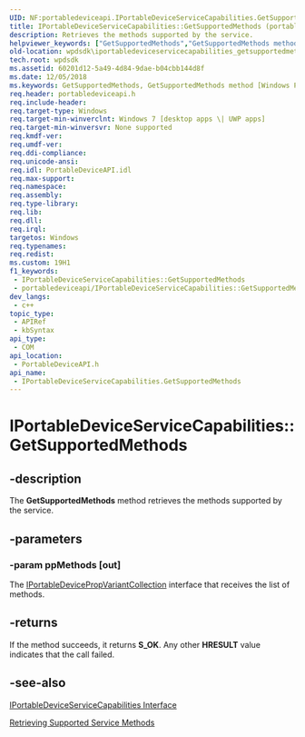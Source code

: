 ```yaml
---
UID: NF:portabledeviceapi.IPortableDeviceServiceCapabilities.GetSupportedMethods
title: IPortableDeviceServiceCapabilities::GetSupportedMethods (portabledeviceapi.h)
description: Retrieves the methods supported by the service.
helpviewer_keywords: ["GetSupportedMethods","GetSupportedMethods method [Windows Portable Devices SDK]","GetSupportedMethods method [Windows Portable Devices SDK]","IPortableDeviceServiceCapabilities interface","IPortableDeviceServiceCapabilities interface [Windows Portable Devices SDK]","GetSupportedMethods method","IPortableDeviceServiceCapabilities.GetSupportedMethods","IPortableDeviceServiceCapabilities::GetSupportedMethods","portabledeviceapi/IPortableDeviceServiceCapabilities::GetSupportedMethods","wpdsdk.iportabledeviceservicecapabilities_getsupportedmethods"]
old-location: wpdsdk\iportabledeviceservicecapabilities_getsupportedmethods.htm
tech.root: wpdsdk
ms.assetid: 60201d12-5a49-4d84-9dae-b04cbb144d8f
ms.date: 12/05/2018
ms.keywords: GetSupportedMethods, GetSupportedMethods method [Windows Portable Devices SDK], GetSupportedMethods method [Windows Portable Devices SDK],IPortableDeviceServiceCapabilities interface, IPortableDeviceServiceCapabilities interface [Windows Portable Devices SDK],GetSupportedMethods method, IPortableDeviceServiceCapabilities.GetSupportedMethods, IPortableDeviceServiceCapabilities::GetSupportedMethods, portabledeviceapi/IPortableDeviceServiceCapabilities::GetSupportedMethods, wpdsdk.iportabledeviceservicecapabilities_getsupportedmethods
req.header: portabledeviceapi.h
req.include-header: 
req.target-type: Windows
req.target-min-winverclnt: Windows 7 [desktop apps \| UWP apps]
req.target-min-winversvr: None supported
req.kmdf-ver: 
req.umdf-ver: 
req.ddi-compliance: 
req.unicode-ansi: 
req.idl: PortableDeviceAPI.idl
req.max-support: 
req.namespace: 
req.assembly: 
req.type-library: 
req.lib: 
req.dll: 
req.irql: 
targetos: Windows
req.typenames: 
req.redist: 
ms.custom: 19H1
f1_keywords:
 - IPortableDeviceServiceCapabilities::GetSupportedMethods
 - portabledeviceapi/IPortableDeviceServiceCapabilities::GetSupportedMethods
dev_langs:
 - c++
topic_type:
 - APIRef
 - kbSyntax
api_type:
 - COM
api_location:
 - PortableDeviceAPI.h
api_name:
 - IPortableDeviceServiceCapabilities.GetSupportedMethods
---
```


# IPortableDeviceServiceCapabilities::GetSupportedMethods


## -description

The <b>GetSupportedMethods</b> method retrieves the methods supported by the service.

## -parameters

### -param ppMethods [out]

The <a href="https://docs.microsoft.com/windows/desktop/wpd_sdk/iportabledevicepropvariantcollection">IPortableDevicePropVariantCollection</a> interface that receives the list of methods.

## -returns

If the method succeeds, it returns <b>S_OK</b>. Any other <b>HRESULT</b> value indicates that the call failed.

## -see-also

<a href="https://docs.microsoft.com/windows/desktop/api/portabledeviceapi/nn-portabledeviceapi-iportabledeviceservicecapabilities">IPortableDeviceServiceCapabilities Interface</a>



<a href="https://docs.microsoft.com/windows/desktop/wpd_sdk/retrieving-supported-methods">Retrieving Supported Service Methods</a>

